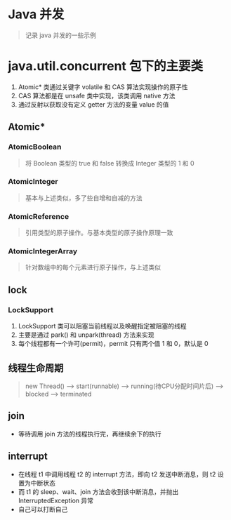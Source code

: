 # Java 并发
> 记录 java 并发的一些示例

# java.util.concurrent 包下的主要类
1. Atomic* 类通过关键字 volatile 和 CAS 算法实现操作的原子性
2. CAS 算法都是在 unsafe 类中实现，该类调用 native 方法
3. 通过反射以获取没有定义 getter 方法的变量 value 的值

## Atomic*
### AtomicBoolean
> 将 Boolean 类型的 true 和 false 转换成 Integer 类型的 1 和 0

### AtomicInteger
> 基本与上述类似，多了些自增和自减的方法

### AtomicReference 
> 引用类型的原子操作。与基本类型的原子操作原理一致

### AtomicIntegerArray
> 针对数组中的每个元素进行原子操作，与上述类似


## lock
### LockSupport
1. LockSupport 类可以阻塞当前线程以及唤醒指定被阻塞的线程
2. 主要是通过 park() 和 unpark(thread) 方法来实现
3. 每个线程都有一个许可(permit)，permit 只有两个值 1 和 0，默认是 0


## 线程生命周期
> new Thread() --> start(runnable) --> running(待CPU分配时间片后) --> blocked --> terminated

## join
* 等待调用 join 方法的线程执行完，再继续余下的执行

## interrupt
* 在线程 t1 中调用线程 t2 的 interrupt 方法，即向 t2 发送中断消息，则 t2 设置为中断状态
* 而 t1 的 sleep、wait、join 方法会收到该中断消息，并抛出 InterruptedException 异常
* 自己可以打断自己
